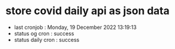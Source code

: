 # store covid daily api as json data

- last cronjob : Monday, 19 December 2022 13:19:13
- status og cron : success
- status daily cron : success
      
      